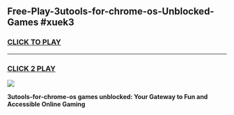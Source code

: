 
## Free-Play-3utools-for-chrome-os-Unblocked-Games #xuek3
<h3>
<a href="https://news.freeplayer.one?title=3utools-for-chrome-os&ref=8M">CLICK TO PLAY</a></h3>
<hr>

<h3>
<a href="https://news.freeplayer.one?title=3utools-for-chrome-os&ref=8M">CLICK 2 PLAY</a>
  
</h3>

<a href="https://news.freeplayer.one?title=3utools-for-chrome-os&ref=8M"><img src="https://clearcache.store/games.png"></a>


**3utools-for-chrome-os games unblocked: Your Gateway to Fun and Accessible Online Gaming**
